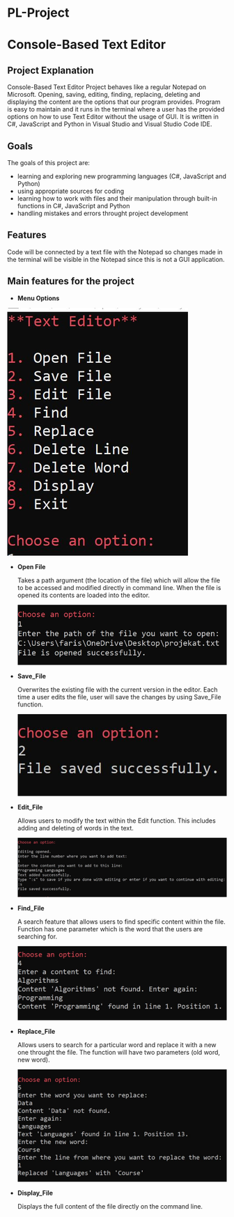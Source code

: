 # PL-Project 
# Console-Based Text Editor

## __Project Explanation__

Console-Based Text Editor Project behaves like a regular Notepad on Microsoft.
Opening, saving, editing, finding, replacing, deleting and displaying the content are the options that our program provides.
Program is easy to maintain and it runs in the terminal where a user has the
provided options on how to use Text Editor without the usage of GUI.
It is written in C#, JavaScript and Python in Visual Studio and Visual Studio Code IDE.

## __Goals__

The goals of this project are:

- learning and exploring new programming languages (C#, JavaScript and Python)
- using appropriate sources for coding
- learning how to work with files and their manipulation through built-in functions in C#, JavaScript and Python
- handling mistakes and errors throught project development


## __Features__


Code will be connected by a text file with the Notepad so changes made in the terminal
will be visible in the Notepad since this is not a GUI application.



## __Main features for the project__

- **Menu Options**
  
![Menu Options](https://raw.githubusercontent.com/farissikira/PL-Project/2b1bdb99fdd470cc489b987184af136923e8419f/menu_options.JPG)

- **Open File**

   Takes a path argument (the location of the file) which will allow the file to be accessed and modified directly in command line. When the file is opened its contents are 
   loaded into the editor.

  ![Open File](https://github.com/farissikira/PL-Project/blob/main/open.jpg?raw=true)
  
- **Save_File**

  Overwrites the existing file with the current version in the editor. Each time a user edits the file, user will save the changes by using Save_File function.

  ![Save File](https://github.com/farissikira/PL-Project/blob/main/save.jpg?raw=true)
  
   
- **Edit_File**

  Allows users to modify the text within the Edit function. This includes adding and deleting of words in the text.

  ![Edit FIle](https://github.com/farissikira/PL-Project/blob/main/edit.jpg?raw=true)
  
- **Find_File**

  A search feature that allows users to find specific content within the file. Function has one parameter which is the word that the users are searching for.

  ![Find](https://github.com/farissikira/PL-Project/blob/main/find.jpg?raw=true)
  
  
- **Replace_File**

  Allows users to search for a particular word and replace it with a new one throught the file. The function will have two parameters (old word, new word).

  ![Replace](https://github.com/farissikira/PL-Project/blob/main/replace.jpg?raw=true)

    
- **Display_File**

  Displays the full content of the file directly on the command line.
